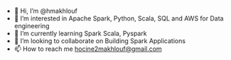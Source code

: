 - 👋 Hi, I’m @hmakhlouf
- 👀 I’m interested in Apache Spark, Python, Scala, SQL and AWS for Data engineering 
- 🌱 I’m currently learning Spark Scala, Pyspark
- 💞️ I’m looking to collaborate on Building Spark Applications
- 📫 How to reach me hocine2makhlouf@gmail.com

<!---
hmakhlouf/hmakhlouf is a ✨ special ✨ repository because its `README.md` (this file) appears on your GitHub profile.
You can click the Preview link to take a look at your changes.
--->
